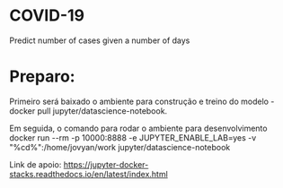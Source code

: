 # COVID-19
 Predict number of cases given a number of days

 <h1>Preparo:</h1>
 Primeiro será baixado o ambiente para construção e treino do modelo - docker pull jupyter/datascience-notebook.

Em seguida, o comando para rodar o ambiente para desenvolvimento
 docker run --rm -p 10000:8888 -e JUPYTER_ENABLE_LAB=yes -v "%cd%":/home/jovyan/work jupyter/datascience-notebook

 Link de apoio: https://jupyter-docker-stacks.readthedocs.io/en/latest/index.html
